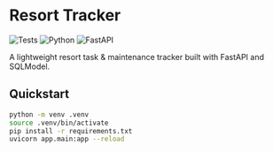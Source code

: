 # Resort Tracker

![Tests](https://github.com/starwing22/resort-tracker/actions/workflows/python-tests.yml/badge.svg)
![Python](https://img.shields.io/badge/python-3.13-blue)
![FastAPI](https://img.shields.io/badge/FastAPI-0.115-green)

A lightweight resort task & maintenance tracker built with FastAPI and SQLModel.

## Quickstart
```bash
python -m venv .venv
source .venv/bin/activate
pip install -r requirements.txt
uvicorn app.main:app --reload
